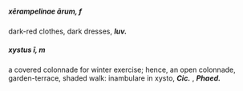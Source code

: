 ##### xērampelinae ārum, f
dark-red clothes, dark dresses, ***Iuv.***
##### xystus ī, m
a covered colonnade for winter exercise; hence, an open colonnade, garden-terrace, shaded walk: inambulare in xysto, ***Cic.*** , ***Phaed.***
